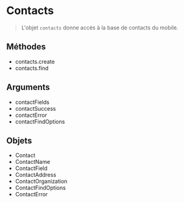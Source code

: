 Contacts
========

> L'objet `contacts` donne accès à la base de contacts du mobile.  

Méthodes
--------

- contacts.create
- contacts.find

Arguments
---------

- contactFields
- contactSuccess
- contactError
- contactFindOptions

Objets
------

- Contact
- ContactName
- ContactField
- ContactAddress
- ContactOrganization
- ContactFindOptions
- ContactError
